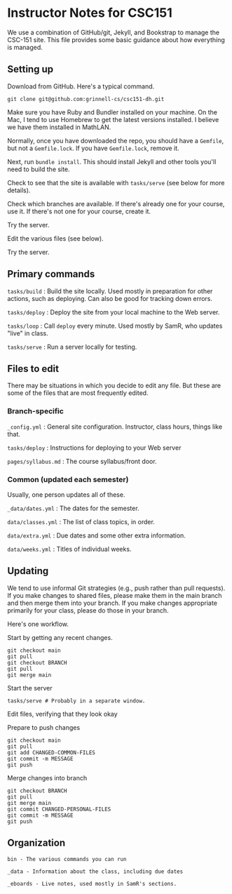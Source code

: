 Instructor Notes for CSC151
===========================

We use a combination of GitHub/git, Jekyll, and Bookstrap to manage
the CSC-151 site.  This file provides some basic guidance about how
everything is managed.

Setting up
----------

Download from GitHub.  Here's a typical command.

    git clone git@github.com:grinnell-cs/csc151-dh.git 

Make sure you have Ruby and Bundler installed on your machine.  On the
Mac, I tend to use Homebrew to get the latest versions installed.  I
believe we have them installed in MathLAN.

Normally, once you have downloaded the repo, you should have a `Gemfile`,
but not a `Gemfile.lock`.  If you have `Gemfile.lock`, remove it.

Next, run `bundle install`.  This should install Jekyll and other tools
you'll need to build the site.

Check to see that the site is available with `tasks/serve` (see below
for more details).

Check which branches are available.  If there's already one for your
course, use it.  If there's not one for your course, create it.

Try the server.

Edit the various files (see below).

Try the server.

Primary commands
----------------

`tasks/build`
  : Build the site locally.  Used mostly in preparation for other actions,
    such as deploying.  Can also be good for tracking down errors.

`tasks/deploy`
  : Deploy the site from your local machine to the Web server.

`tasks/loop`
  : Call `deploy` every minute.  Used mostly by SamR, who updates "live"
    in class.

`tasks/serve`
  : Run a server locally for testing.

Files to edit
-------------

There may be situations in which you decide to edit any file.  But these
are some of the files that are most frequently edited.

### Branch-specific

`_config.yml`
  : General site configuration.  Instructor, class hours, things like that.

`tasks/deploy`
  : Instructions for deploying to your Web server

`pages/syllabus.md`
  : The course syllabus/front door.

### Common (updated each semester)

Usually, one person updates all of these.

`_data/dates.yml`
  : The dates for the semester.  

`data/classes.yml`
  : The list of class topics, in order.

`data/extra.yml`
  : Due dates and some other extra information.

`data/weeks.yml`
  : Titles of individual weeks.

Updating
--------

We tend to use informal Git strategies (e.g., push rather than pull requests).
If you make changes to shared files, please make them in the main branch
and then merge them into your branch.  If you make changes appropriate
primarily for your class, please do those in your branch.

Here's one workflow.

Start by getting any recent changes.

    git checkout main
    git pull
    git checkout BRANCH
    git pull
    git merge main

Start the server

    tasks/serve # Probably in a separate window.

Edit files, verifying that they look okay

Prepare to push changes

    git checkout main
    git pull
    git add CHANGED-COMMON-FILES
    git commit -m MESSAGE
    git push

Merge changes into branch

    git checkout BRANCH
    git pull
    git merge main
    git commit CHANGED-PERSONAL-FILES
    git commit -m MESSAGE
    git push

Organization
------------

    bin - The various commands you can run

    _data - Information about the class, including due dates

    _eboards - Live notes, used mostly in SamR's sections.

